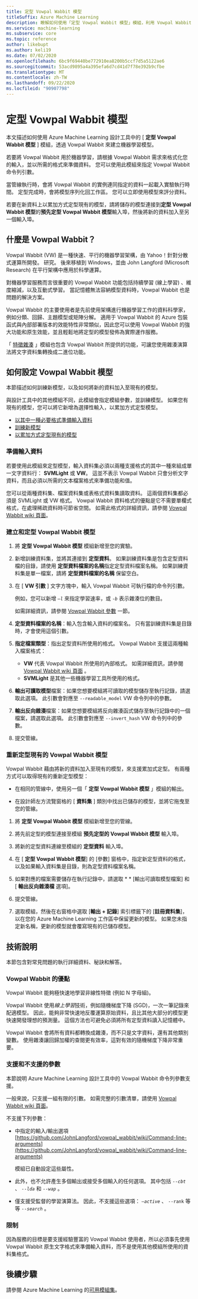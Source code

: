```yaml
---
title: 定型 Vowpal Wabbit 模型
titleSuffix: Azure Machine Learning
description: 瞭解如何使用「定型 Vowpal Wabbit 模型」模組，利用 Vowpal Wabbit 的實例來建立機器學習模型。
ms.service: machine-learning
ms.subservice: core
ms.topic: reference
author: likebupt
ms.author: keli19
ms.date: 07/02/2020
ms.openlocfilehash: 6bc9f69440be772910ea8200b5ccf7d5a5122ae6
ms.sourcegitcommit: 53acd9895a4a395efa6d7cd41d7f78e392b9cfbe
ms.translationtype: MT
ms.contentlocale: zh-TW
ms.lasthandoff: 09/22/2020
ms.locfileid: "90907798"
---
```

# <a name="train-vowpal-wabbit-model"></a>定型 Vowpal Wabbit 模型
本文描述如何使用 Azure Machine Learning 設計工具中的 [ **定型 Vowpal Wabbit 模型** ] 模組，透過 Vowpal Wabbit 來建立機器學習模型。  

若要將 Vowpal Wabbit 用於機器學習，請根據 Vowpal Wabbit 需求來格式化您的輸入，並以所需的格式來準備資料。 您可以使用此模組來指定 Vowpal Wabbit 命令列引數。 

當管線執行時，會將 Vowpal Wabbit 的實例連同指定的資料一起載入實驗執行時間。 定型完成時，會將模型序列化回工作區。 您可以立即使用模型來評分資料。 

若要在新資料上以累加方式定型現有的模型，請將儲存的模型連接到**定型 Vowpal Wabbit 模型**的**預先定型 Vowpal Wabbit 模型**輸入埠，然後將新的資料加入至另一個輸入埠。  

## <a name="what-is-vowpal-wabbit"></a>什麼是 Vowpal Wabbit？  

Vowpal Wabbit (VW) 是一種快速、平行的機器學習架構，由 Yahoo！針對分散式運算所開發。 研究。 後來移植到 Windows，並由 John Langford (Microsoft Research) 在平行架構中應用於科學運算。  

對機器學習服務而言很重要的 Vowpal Wabbit 功能包括持續學習 (線上學習) 、維度縮減，以及互動式學習。 當記憶體無法容納模型資料時，Vowpal Wabbit 也是問題的解決方案。  

Vowpal Wabbit 的主要使用者是先前使用架構進行機器學習工作的資料科學家，例如分類、回歸、主題模型或矩陣分解。 適用于 Vowpal Wabbit 的 Azure 包裝函式與內部部署版本的效能特性非常類似，因此您可以使用 Vowpal Wabbit 的強大功能和原生效能，並且輕鬆地將定型的模型發佈為實際運作服務。  

「 [特徵雜湊](feature-hashing.md) 」模組也包含 Vowpal Wabbit 所提供的功能，可讓您使用雜湊演算法將文字資料集轉換成二進位功能。  

## <a name="how-to-configure-vowpal-wabbit-model"></a>如何設定 Vowpal Wabbit 模型  

本節描述如何訓練新模型，以及如何將新的資料加入至現有的模型。

與設計工具中的其他模組不同，此模組會指定模組參數，並訓練模型。 如果您有現有的模型，您可以將它新增為選擇性輸入，以累加方式定型模型。

+ [以其中一種必要格式準備輸入資料](#prepare-the-input-data)
+ [訓練新模型](#create-and-train-a-vowpal-wabbit-model)
+ [以累加方式定型現有的模型](#retrain-an-existing-vowpal-wabbit-model)

### <a name="prepare-the-input-data"></a>準備輸入資料

若要使用此模組來定型模型，輸入資料集必須以兩種支援格式的其中一種來組成單一文字資料行： **SVMLight** 或 **VW**。 這並不表示 Vowpal Wabbit 只會分析文字資料，而且必須以所需的文本檔案格式來準備功能和值。  

您可以從兩種資料集、檔案資料集或表格式資料集讀取資料。 這兩個資料集都必須是 SVMLight 或 VW 格式。 Vowpal Wabbit 資料格式的優點是它不需要單欄式格式，在處理稀疏資料時可節省空間。 如需此格式的詳細資訊，請參閱 [Vowpal Wabbit wiki 頁面](https://github.com/JohnLangford/vowpal_wabbit/wiki/Input-format)。  

### <a name="create-and-train-a-vowpal-wabbit-model"></a>建立和定型 Vowpal Wabbit 模型

1. 將 **定型 Vowpal Wabbit 模型** 模組新增至您的實驗。 
  
2. 新增訓練資料集，並將其連接到 **定型資料**。 如果訓練資料集是包含定型資料檔的目錄，請使用 **定型資料檔案的名稱**指定定型資料檔案名稱。 如果訓練資料集是單一檔案，請將 **定型資料檔案的名稱** 保留空白。

3. 在 [ **VW 引數** ] 文字方塊中，輸入 Vowpal Wabbit 可執行檔的命令列引數。

     例如，您可以新增 *`–l`* 來指定學習速率，或 *`-b`* 表示雜湊位的數目。  

     如需詳細資訊，請參閱 [Vowpal Wabbit 參數](#supported-and-unsupported-parameters) 一節。  

4. **定型資料檔案的名稱**：輸入包含輸入資料的檔案名。 只有當訓練資料集是目錄時，才會使用這個引數。

5. **指定檔案類型**：指出定型資料所使用的格式。 Vowpal Wabbit 支援這兩種輸入檔案格式：  

    - **VW** 代表 Vowpal Wabbit 所使用的內部格式。 如需詳細資訊，請參閱 [Vowpal Wabbit wiki 頁面](https://github.com/JohnLangford/vowpal_wabbit/wiki/Input-format) 。 
    - **SVMLight** 是其他一些機器學習工具所使用的格式。 

6. **輸出可讀取模型**檔案：如果您想要模組將可讀取的模型儲存至執行記錄，請選取此選項。 此引數會對應至 `--readable_model` VW 命令列中的參數。  

7. **輸出反向雜湊**檔案：如果您想要模組將反向雜湊函式儲存至執行記錄中的一個檔案，請選取此選項。 此引數會對應至 `--invert_hash` VW 命令列中的參數。  

8. 提交管線。

### <a name="retrain-an-existing-vowpal-wabbit-model"></a>重新定型現有的 Vowpal Wabbit 模型

Vowpal Wabbit 藉由將新的資料加入至現有的模型，來支援累加式定型。 有兩種方式可以取得現有的重新定型模型：

+ 在相同的管線中，使用另一個「 **定型 Vowpal Wabbit 模型** 」模組的輸出。  
  
+ 在設計師左方流覽窗格的 [ **資料集** ] 類別中找出已儲存的模型，並將它拖曳至您的管線。  

1. 將 **定型 Vowpal Wabbit 模型** 模組新增至您的管線。  
2. 將先前定型的模型連接至模組 **預先定型的 Vowpal Wabbit 模型** 輸入埠。
3. 將新的定型資料連線至模組的 **定型資料** 輸入埠。
4. 在 [ **定型 Vowpal Wabbit 模型**] 的 [參數] 窗格中，指定新定型資料的格式，以及如果輸入資料集是目錄，則為定型資料檔案名稱。
5. 如果對應的檔案需要儲存在執行記錄中，請選取 * * [輸出可讀取模型檔案] 和 [ **輸出反向雜湊檔** 選項]。

6. 提交管線。  
7. 選取模組，然後在右窗格中選取 [**輸出 + 記錄**] 索引標籤下的 [**註冊資料集**]，以在您的 Azure Machine Learning 工作區中保留更新的模型。  如果您未指定新名稱，更新的模型就會覆寫現有的已儲存模型。

## <a name="technical-notes"></a>技術說明

本節包含對常見問題的執行詳細資料、秘訣和解答。

### <a name="advantages-of-vowpal-wabbit"></a>Vowpal Wabbit 的優點

Vowpal Wabbit 能夠極快速地學習非線性特徵 (例如 N 字母組)。  

Vowpal Wabbit 使用*線上學習*技術，例如隨機梯度下降 (SGD)，一次一筆記錄來配適模型。 因此，能夠非常快速地反覆運算原始資料，且比其他大部分的模型更快速開發理想的預測量。 這個方法也可避免必須將所有定型資料讀入記憶體中。  

Vowpal Wabbit 會將所有資料都轉換成雜湊，而不只是文字資料，還有其他類別變數。 使用雜湊讓回歸加權的查閱更有效率，這對有效的隨機梯度下降非常重要。  

###  <a name="supported-and-unsupported-parameters"></a>支援和不支援的參數 

本節說明 Azure Machine Learning 設計工具中的 Vowpal Wabbit 命令列參數支援。 

一般來說，只支援一組有限的引數。 如需完整的引數清單，請使用 [Vowpal Wabbit wiki 頁面](https://github.com/JohnLangford/vowpal_wabbit/wiki/Command-line-arguments)。    

不支援下列參數：

-   中指定的輸入/輸出選項 [https://github.com/JohnLangford/vowpal_wabbit/wiki/Command-line-arguments](https://github.com/JohnLangford/vowpal_wabbit/wiki/Command-line-arguments)  
  
     模組已自動設定這些屬性。  
  
-   此外，也不允許產生多個輸出或接受多個輸入的任何選項。 其中包括 *`--cbt`* 、 *`--lda`* 和 *`--wap`* 。  
  
-   僅支援受監督的學習演算法。 因此，不支援這些選項： *`–active`* 、 `--rank` 等等 *`--search`* 。 

### <a name="restrictions"></a>限制

因為服務的目標是要支援經驗豐富的 Vowpal Wabbit 使用者，所以必須事先使用 Vowpal Wabbit 原生文字格式來準備輸入資料，而不是使用其他模組所使用的資料集格式。

## <a name="next-steps"></a>後續步驟

請參閱 Azure Machine Learning 的[可用模組集](module-reference.md)。 
